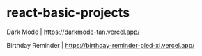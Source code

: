 # react-basic-projects

Dark Mode | https://darkmode-tan.vercel.app/

Birthday Reminder | https://birthday-reminder-pied-xi.vercel.app/
